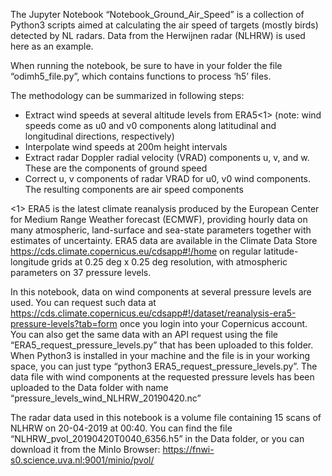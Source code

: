 The Jupyter Notebook “Notebook_Ground_Air_Speed” is a collection of Python3 scripts aimed at calculating the air speed of targets (mostly birds) detected by NL radars. Data from the Herwijnen radar (NLHRW) is used here as an example.

When running the notebook, be sure to have in your folder the file “odimh5_file.py”, which contains functions to process ‘h5’ files.

The methodology can be summarized in following steps:
- Extract wind speeds at several altitude levels from ERA5<1> (note: wind speeds come as u0 and v0 components along latitudinal and longitudinal directions, respectively)
- Interpolate wind speeds at 200m height intervals
- Extract radar Doppler radial velocity (VRAD) components u, v, and w. These are the components of ground speed
- Correct u, v components of radar VRAD for u0, v0 wind components. The resulting components are air speed components

<1> ERA5 is the latest climate reanalysis produced by the European Center for Medium Range Weather forecast (ECMWF), providing hourly data on many atmospheric, land-surface and sea-state parameters together with estimates of uncertainty.
ERA5 data are available in the Climate Data Store https://cds.climate.copernicus.eu/cdsapp#!/home on regular latitude-longitude grids at 0.25 deg x 0.25 deg resolution, with atmospheric parameters on 37 pressure levels.

In this notebook, data on wind components at several pressure levels are used. You can request such data at https://cds.climate.copernicus.eu/cdsapp#!/dataset/reanalysis-era5-pressure-levels?tab=form once you login into your Copernicus account. 
You can also get the same data with an API request using the file “ERA5_request_pressure_levels.py” that has been uploaded to this folder. When Python3 is installed in your machine and the file is in your working space, you can just type “python3 ERA5_request_pressure_levels.py”.
The data file with wind components at the requested pressure levels has been uploaded to the Data folder with name “pressure_levels_wind_NLHRW_20190420.nc”

The radar data used in this notebook is a volume file containing 15 scans of NLHRW on 20-04-2019 at 00:40. You can find the file “NLHRW_pvol_20190420T0040_6356.h5” in the Data folder, or you can download it from the MinIo Browser:
https://fnwi-s0.science.uva.nl:9001/minio/pvol/
